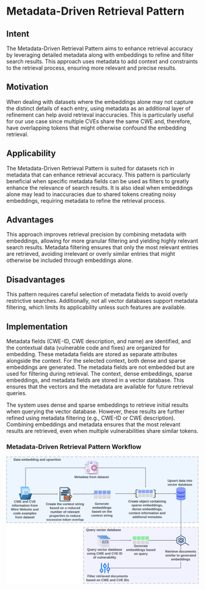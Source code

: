 # Metadata-Driven Retrieval Pattern

## Intent

The Metadata-Driven Retrieval Pattern aims to enhance retrieval accuracy by leveraging detailed metadata along with embeddings to refine and filter search results. This approach uses metadata to add context and constraints to the retrieval process, ensuring more relevant and precise results.

## Motivation

When dealing with datasets where the embeddings alone may not capture the distinct details of each entry, using metadata as an additional layer of refinement can help avoid retrieval inaccuracies. This is particularly useful for our use case since multiple CVEs share the same CWE and, therefore, have overlapping tokens that might otherwise confound the embedding retrieval.

## Applicability

The Metadata-Driven Retrieval Pattern is suited for datasets rich in metadata that can enhance retrieval accuracy. This pattern is particularly beneficial when specific metadata fields can be used as filters to greatly enhance the relevance of search results. It is also ideal when embeddings alone may lead to inaccuracies due to shared tokens creating noisy embeddings, requiring metadata to refine the retrieval process.

## Advantages

This approach improves retrieval precision by combining metadata with embeddings, allowing for more granular filtering and yielding highly relevant search results. Metadata filtering ensures that only the most relevant entries are retrieved, avoiding irrelevant or overly similar entries that might otherwise be included through embeddings alone.

## Disadvantages

This pattern requires careful selection of metadata fields to avoid overly restrictive searches. Additionally, not all vector databases support metadata filtering, which limits its applicability unless such features are available.

## Implementation

Metadata fields (CWE-ID, CWE description, and name) are identified, and the contextual data (vulnerable code and fixes) are organized for embedding. These metadata fields are stored as separate attributes alongside the context. For the selected context, both dense and sparse embeddings are generated. The metadata fields are not embedded but are used for filtering during retrieval. The context, dense embeddings, sparse embeddings, and metadata fields are stored in a vector database. This ensures that the vectors and the metadata are available for future retrieval queries.

The system uses dense and sparse embeddings to retrieve initial results when querying the vector database. However, these results are further refined using metadata filtering (e.g., CWE-ID or CWE description). Combining embeddings and metadata ensures that the most relevant results are retrieved, even when multiple vulnerabilities share similar tokens.

### Metadata-Driven Retrieval Pattern Workflow

![Metadata-Driven Retrieval Pattern Workflow](./metadata-driven.png)
